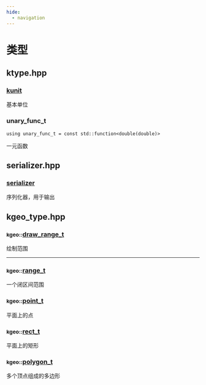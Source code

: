 ```yaml
---
hide:
  - navigation
---
```

# 类型

## ktype.hpp

### [kunit](/types/kunit)

基本单位

### unary_func_t

`using unary_func_t = const std::function<double(double)>`

一元函数

## serializer.hpp

### [serializer](/types/serializer)

序列化器，用于输出

## kgeo_type.hpp

###  <small>kgeo::</small>[draw_range_t](/types/kgeo/draw_range_t)

绘制范围

---

###  <small>kgeo::</small>[range_t](/types/kgeo/range_t)

一个闭区间范围

###  <small>kgeo::</small>[point_t](/types/kgeo/point_t)

平面上的点

###  <small>kgeo::</small>[rect_t](/types/kgeo/rect_t)

平面上的矩形

###  <small>kgeo::</small>[polygon_t](/types/kgeo/polygon_t)

多个顶点组成的多边形
